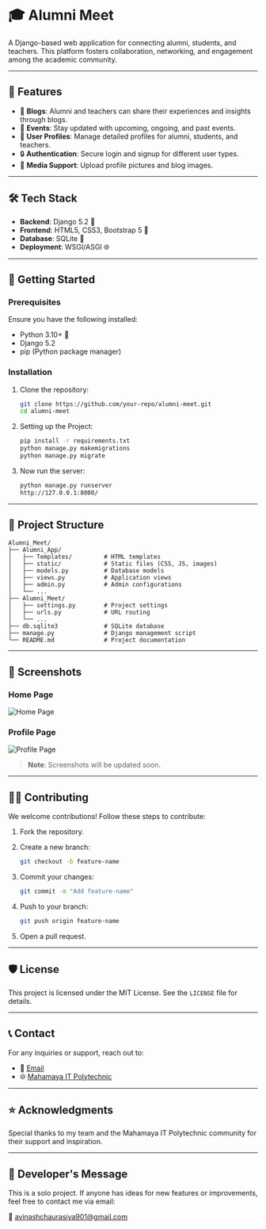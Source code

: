 # 🎓 **Alumni Meet**

A Django-based web application for connecting alumni, students, and teachers. This platform fosters collaboration, networking, and engagement among the academic community.

---

## 🌟 **Features**

- 📝 **Blogs**: Alumni and teachers can share their experiences and insights through blogs.
- 🎉 **Events**: Stay updated with upcoming, ongoing, and past events.
- 👤 **User Profiles**: Manage detailed profiles for alumni, students, and teachers.
- 🔒 **Authentication**: Secure login and signup for different user types.
- 📸 **Media Support**: Upload profile pictures and blog images.

---

## 🛠️ **Tech Stack**

- **Backend**: Django 5.2 🐍
- **Frontend**: HTML5, CSS3, Bootstrap 5 🎨
- **Database**: SQLite 📂
- **Deployment**: WSGI/ASGI 🌐

---

## 🚀 **Getting Started**

### Prerequisites

Ensure you have the following installed:

- Python 3.10+ 🐍
- Django 5.2
- pip (Python package manager)

### Installation

1. Clone the repository:

   ```bash
   git clone https://github.com/your-repo/alumni-meet.git
   cd alumni-meet
   ```

2. Setting up the Project:

   ```bash
   pip install -r requirements.txt
   python manage.py makemigrations
   python manage.py migrate
   ```

3. Now run the server:

   ```bash
   python manage.py runserver
   http://127.0.0.1:8000/
   ```

---

## 📂 **Project Structure**

```plaintext
Alumni_Meet/
├── Alumni_App/
│   ├── Templates/         # HTML templates
│   ├── static/            # Static files (CSS, JS, images)
│   ├── models.py          # Database models
│   ├── views.py           # Application views
│   ├── admin.py           # Admin configurations
│   └── ...
├── Alumni_Meet/
│   ├── settings.py        # Project settings
│   ├── urls.py            # URL routing
│   └── ...
├── db.sqlite3             # SQLite database
├── manage.py              # Django management script
└── README.md              # Project documentation
```

---

## 📸 **Screenshots**

### Home Page

![Home Page](https://via.placeholder.com/800x400?text=Home+Page)

### Profile Page

![Profile Page](https://via.placeholder.com/800x400?text=Profile+Page)

> **Note**: Screenshots will be updated soon.

---

## 🧑‍💻 **Contributing**

We welcome contributions! Follow these steps to contribute:

1. Fork the repository.
2. Create a new branch:

   ```bash
   git checkout -b feature-name
   ```

3. Commit your changes:

   ```bash
   git commit -m "Add feature-name"
   ```

4. Push to your branch:

   ```bash
   git push origin feature-name
   ```

5. Open a pull request.

---

## 🛡️ **License**

This project is licensed under the MIT License. See the `LICENSE` file for details.

---

## 📞 **Contact**

For any inquiries or support, reach out to:

- 📧 [Email](mailto:mmitmaharaj2016@gmail.com)
- 🌐 [Mahamaya IT Polytechnic](https://www.mmitgp.ac.in)

---

## ⭐ **Acknowledgments**

Special thanks to my team and the Mahamaya IT Polytechnic community for their support and inspiration.

---

## 💬 **Developer's Message**

This is a solo project. If anyone has ideas for new features or improvements, feel free to contact me via email:

📧 [avinashchaurasiya901@gmail.com](mailto:avinashchaurasiya901@gmail.com)
